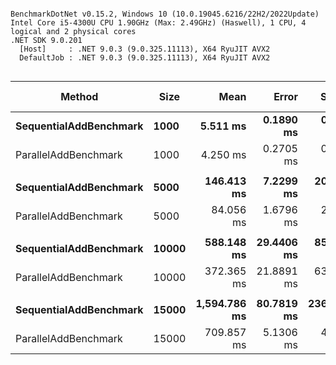 ```

BenchmarkDotNet v0.15.2, Windows 10 (10.0.19045.6216/22H2/2022Update)
Intel Core i5-4300U CPU 1.90GHz (Max: 2.49GHz) (Haswell), 1 CPU, 4 logical and 2 physical cores
.NET SDK 9.0.201
  [Host]     : .NET 9.0.3 (9.0.325.11113), X64 RyuJIT AVX2
  DefaultJob : .NET 9.0.3 (9.0.325.11113), X64 RyuJIT AVX2


```
| Method                 | Size  | Mean         | Error      | StdDev      | Median       | Ratio | RatioSD | Allocated | Alloc Ratio |
|----------------------- |------ |-------------:|-----------:|------------:|-------------:|------:|--------:|----------:|------------:|
| **SequentialAddBenchmark** | **1000**  |     **5.511 ms** |  **0.1890 ms** |   **0.5238 ms** |     **5.318 ms** |  **1.01** |    **0.13** |         **-** |          **NA** |
| ParallelAddBenchmark   | 1000  |     4.250 ms |  0.2705 ms |   0.7847 ms |     3.980 ms |  0.78 |    0.16 |     856 B |          NA |
|                        |       |              |            |             |              |       |         |           |             |
| **SequentialAddBenchmark** | **5000**  |   **146.413 ms** |  **7.2299 ms** |  **20.8599 ms** |   **138.164 ms** |  **1.02** |    **0.19** |         **-** |          **NA** |
| ParallelAddBenchmark   | 5000  |    84.056 ms |  1.6796 ms |   2.1242 ms |    83.707 ms |  0.58 |    0.07 |     856 B |          NA |
|                        |       |              |            |             |              |       |         |           |             |
| **SequentialAddBenchmark** | **10000** |   **588.148 ms** | **29.4406 ms** |  **85.4125 ms** |   **561.089 ms** |  **1.02** |    **0.20** |         **-** |          **NA** |
| ParallelAddBenchmark   | 10000 |   372.365 ms | 21.8891 ms |  63.5043 ms |   346.288 ms |  0.64 |    0.14 |     856 B |          NA |
|                        |       |              |            |             |              |       |         |           |             |
| **SequentialAddBenchmark** | **15000** | **1,594.786 ms** | **80.7819 ms** | **236.9192 ms** | **1,595.365 ms** |  **1.02** |    **0.21** |         **-** |          **NA** |
| ParallelAddBenchmark   | 15000 |   709.857 ms |  5.1306 ms |   4.0056 ms |   711.421 ms |  0.45 |    0.07 |     856 B |          NA |
